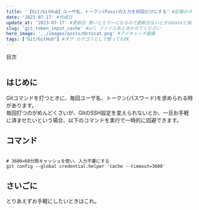 ```yaml
---
title: '【Git/GitHub】ユーザ名、トークン(Pass)の入力を初回だけにする' #記事のタイトル
date: '2023-07-17' #作成日
update_at: '2023-07-17' #更新日 無いとエラーになるので更新日ないときはdateと揃えてください。
slug: 'git_token_input_cache' #url ファイル名と合わせてください
hero_image: '../images/posts/Octocat.png' #アイキャッチ画像
tags: ["Git/GitHub"] #タグ カテゴリとして使ってもOK
---
```


<div class="toc-title">目次</div>

```toc
```

はじめに
----

Gitコマンドを打つときに、毎回ユーザ名、トークン(パスワード)を求められる時があります。  
毎回打つのがめんどくさいが、GitのSSH設定を変えられないとか、一旦お手軽に済ませたいという場合、以下のコマンドを実行で一時的に回避できます。

## コマンド


```git_command:title=git_command

# 3600=60分間キャッシュを使い、入力不要にする
git config --global credential.helper 'cache --timeout=3600'

```

## さいごに

<div class="balloon">
  <div class="icon"></div>
  <div class="talk">
  とりあえずお手軽にしたいときはこれ。
  </div>
</div>

